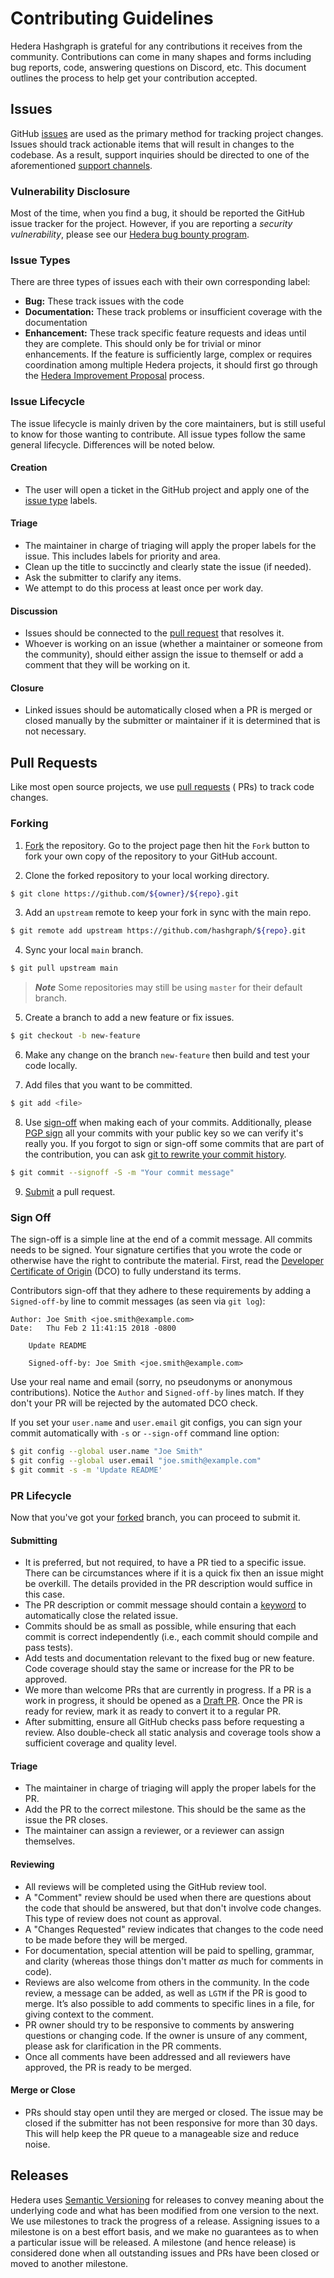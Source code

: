 # Contributing Guidelines

Hedera Hashgraph is grateful for any contributions it receives from the community. Contributions can come in many shapes
and forms including bug reports, code, answering questions on Discord, etc. This document outlines the process to help
get your contribution accepted.

## Issues

GitHub [issues](https://docs.github.com/en/issues) are used as the primary method for tracking project changes. Issues
should track actionable items that will result in changes to the codebase. As a result, support inquiries should be
directed to one of the aforementioned [support channels](#support-channels).

### Vulnerability Disclosure

Most of the time, when you find a bug, it should be reported the GitHub issue tracker for the project. However, if you
are reporting a _security vulnerability_, please see our [Hedera bug bounty program](https://hedera.com/bounty).

### Issue Types

There are three types of issues each with their own corresponding label:

- **Bug:** These track issues with the code
- **Documentation:** These track problems or insufficient coverage with the documentation
- **Enhancement:** These track specific feature requests and ideas until they are complete. This should only be for
  trivial or minor enhancements. If the feature is sufficiently large, complex or requires coordination among multiple
  Hedera projects, it should first go through the
  [Hedera Improvement Proposal](https://github.com/hashgraph/hedera-improvement-proposal) process.

### Issue Lifecycle

The issue lifecycle is mainly driven by the core maintainers, but is still useful to know for those wanting to
contribute. All issue types follow the same general lifecycle. Differences will be noted below.

#### Creation

- The user will open a ticket in the GitHub project and apply one of the [issue type](#issue-types) labels.

#### Triage

- The maintainer in charge of triaging will apply the proper labels for the issue. This includes labels for priority and
  area.
- Clean up the title to succinctly and clearly state the issue (if needed).
- Ask the submitter to clarify any items.
- We attempt to do this process at least once per work day.

#### Discussion

- Issues should be connected to the [pull request](#pull-requests) that resolves it.
- Whoever is working on an issue (whether a maintainer or someone from the community), should either assign the issue to
  themself or add a comment that they will be working on it.

#### Closure

- Linked issues should be automatically closed when a PR is merged or closed manually by the submitter or maintainer if
  it is determined that is not necessary.

## Pull Requests

Like most open source projects, we use
[pull requests](https://docs.github.com/en/github/collaborating-with-pull-requests/proposing-changes-to-your-work-with-pull-requests/about-pull-requests) (
PRs) to track code changes.

### Forking

1. [Fork](https://guides.github.com/activities/forking/) the repository. Go to the project page then hit the `Fork`
   button to fork your own copy of the repository to your GitHub account.

2. Clone the forked repository to your local working directory.

```sh
$ git clone https://github.com/${owner}/${repo}.git
```

3. Add an `upstream` remote to keep your fork in sync with the main repo.

```sh
$ git remote add upstream https://github.com/hashgraph/${repo}.git
```

4. Sync your local `main` branch.

```sh
$ git pull upstream main
```

> **_Note_** Some repositories may still be using `master` for their default branch.

5. Create a branch to add a new feature or fix issues.

```sh
$ git checkout -b new-feature
```

6. Make any change on the branch `new-feature` then build and test your code locally.

7. Add files that you want to be committed.

```sh
$ git add <file>
```

8. Use [sign-off](#sign-off) when making each of your commits. Additionally,
   please [PGP sign](https://docs.github.com/en/github/authenticating-to-github/managing-commit-signature-verification/signing-commits)
   all your commits with your public key so we can verify it's really you. If you forgot to sign or sign-off some
   commits that are part of the contribution, you can
   ask [git to rewrite your commit history](https://git-scm.com/book/en/v2/Git-Tools-Rewriting-History).

```sh
$ git commit --signoff -S -m "Your commit message"
```

9. [Submit](#pr-lifecycle) a pull request.

### Sign Off

The sign-off is a simple line at the end of a commit message. All commits needs to be signed. Your signature certifies
that you wrote the code or otherwise have the right to contribute the material. First, read the
[Developer Certificate of Origin](https://developercertificate.org/) (DCO) to fully understand its terms.

Contributors sign-off that they adhere to these requirements by adding a `Signed-off-by` line to commit messages (as
seen via `git log`):

```
Author: Joe Smith <joe.smith@example.com>
Date:   Thu Feb 2 11:41:15 2018 -0800

    Update README

    Signed-off-by: Joe Smith <joe.smith@example.com>
```

Use your real name and email (sorry, no pseudonyms or anonymous contributions). Notice the `Author` and `Signed-off-by`
lines match. If they don't your PR will be rejected by the automated DCO check.

If you set your `user.name` and `user.email` git configs, you can sign your commit automatically with `-s`
or `--sign-off` command line option:

```sh
$ git config --global user.name "Joe Smith"
$ git config --global user.email "joe.smith@example.com"
$ git commit -s -m 'Update README'
```

### PR Lifecycle

Now that you've got your [forked](#forking) branch, you can proceed to submit it.

#### Submitting

- It is preferred, but not required, to have a PR tied to a specific issue. There can be circumstances where if it is a
  quick fix then an issue might be overkill. The details provided in the PR description would suffice in this case.
- The PR description or commit message should contain
  a [keyword](https://help.github.com/en/articles/closing-issues-using-keywords)
  to automatically close the related issue.
- Commits should be as small as possible, while ensuring that each commit is correct independently
  (i.e., each commit should compile and pass tests).
- Add tests and documentation relevant to the fixed bug or new feature. Code coverage should stay the same or increase
  for the PR to be approved.
- We more than welcome PRs that are currently in progress. If a PR is a work in progress, it should be opened as
  a [Draft PR](https://help.github.com/en/articles/about-pull-requests#draft-pull-requests). Once the PR is ready for
  review, mark it as ready to convert it to a regular PR.
- After submitting, ensure all GitHub checks pass before requesting a review. Also double-check all static analysis and
  coverage tools show a sufficient coverage and quality level.

#### Triage

- The maintainer in charge of triaging will apply the proper labels for the PR.
- Add the PR to the correct milestone. This should be the same as the issue the PR closes.
- The maintainer can assign a reviewer, or a reviewer can assign themselves.

#### Reviewing

- All reviews will be completed using the GitHub review tool.
- A "Comment" review should be used when there are questions about the code that should be answered, but that don't
  involve code changes. This type of review does not count as approval.
- A "Changes Requested" review indicates that changes to the code need to be made before they will be merged.
- For documentation, special attention will be paid to spelling, grammar, and clarity
  (whereas those things don't matter *as* much for comments in code).
- Reviews are also welcome from others in the community. In the code review, a message can be added, as well as `LGTM`
  if the PR is good to merge. It’s also possible to add comments to specific lines in a file, for giving context to the
  comment.
- PR owner should try to be responsive to comments by answering questions or changing code. If the owner is unsure of
  any comment, please ask for clarification in the PR comments.
- Once all comments have been addressed and all reviewers have approved, the PR is ready to be merged.

#### Merge or Close

- PRs should stay open until they are merged or closed. The issue may be closed if the submitter has not been responsive
  for more than 30 days. This will help keep the PR queue to a manageable size and reduce noise.

## Releases

Hedera uses [Semantic Versioning](https://semver.org) for releases to convey meaning about the underlying code and what
has been modified from one version to the next. We use milestones to track the progress of a release. Assigning issues
to a milestone is on a best effort basis, and we make no guarantees as to when a particular issue will be released. A
milestone (and hence release) is considered done when all outstanding issues and PRs have been closed or moved to
another milestone.
